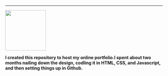 ---
<img align="" height='130px' src="https://github.com/creativeleej/creativeleej.github.io/assets/15526125/2a3a8b8f-64df-4480-8f4a-01572e76dbbb.png"/>

**I created this repository to host my online portfolio.I spent about two months nailing down the design, codling it in HTML, CSS, and Javascript, and then setting things up in Github.**    

